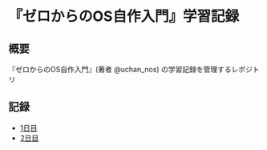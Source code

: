 # 『ゼロからのOS自作入門』学習記録
## 概要
『ゼロからのOS自作入門』(著者 @uchan_nos) の学習記録を管理するレポジトリ

## 記録
- [1日目](./day01)
- [2日目](./day02)
